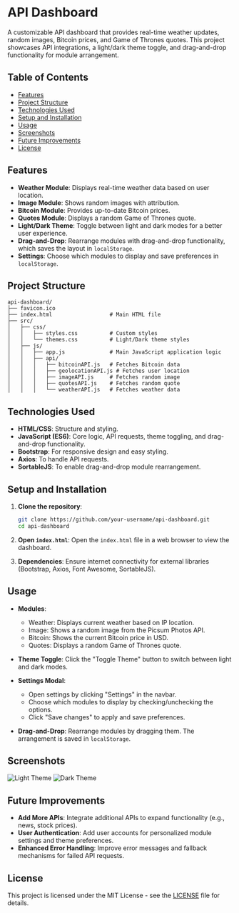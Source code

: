 # API Dashboard

A customizable API dashboard that provides real-time weather updates, random images, Bitcoin prices, and Game of Thrones quotes. This project showcases API integrations, a light/dark theme toggle, and drag-and-drop functionality for module arrangement.

## Table of Contents

- [Features](#features)
- [Project Structure](#project-structure)
- [Technologies Used](#technologies-used)
- [Setup and Installation](#setup-and-installation)
- [Usage](#usage)
- [Screenshots](#screenshots)
- [Future Improvements](#future-improvements)
- [License](#license)

## Features

- **Weather Module**: Displays real-time weather data based on user location.
- **Image Module**: Shows random images with attribution.
- **Bitcoin Module**: Provides up-to-date Bitcoin prices.
- **Quotes Module**: Displays a random Game of Thrones quote.
- **Light/Dark Theme**: Toggle between light and dark modes for a better user experience.
- **Drag-and-Drop**: Rearrange modules with drag-and-drop functionality, which saves the layout in `localStorage`.
- **Settings**: Choose which modules to display and save preferences in `localStorage`.

## Project Structure

```plaintext
api-dashboard/
├── favicon.ico
├── index.html                  # Main HTML file
├── src/
│   ├── css/
│   │   ├── styles.css          # Custom styles
│   │   └── themes.css          # Light/Dark theme styles
│   ├── js/
│   │   ├── app.js              # Main JavaScript application logic
│   │   ├── api/
│   │   │   ├── bitcoinAPI.js   # Fetches Bitcoin data
│   │   │   ├── geolocationAPI.js # Fetches user location
│   │   │   ├── imageAPI.js     # Fetches random image
│   │   │   ├── quotesAPI.js    # Fetches random quote
│   │   │   └── weatherAPI.js   # Fetches weather data
```

## Technologies Used

- **HTML/CSS**: Structure and styling.
- **JavaScript (ES6)**: Core logic, API requests, theme toggling, and drag-and-drop functionality.
- **Bootstrap**: For responsive design and easy styling.
- **Axios**: To handle API requests.
- **SortableJS**: To enable drag-and-drop module rearrangement.

## Setup and Installation

1. **Clone the repository**:
   ```bash
   git clone https://github.com/your-username/api-dashboard.git
   cd api-dashboard
   ```

2. **Open `index.html`**:
   Open the `index.html` file in a web browser to view the dashboard.

3. **Dependencies**:
   Ensure internet connectivity for external libraries (Bootstrap, Axios, Font Awesome, SortableJS).

## Usage

- **Modules**:
  - Weather: Displays current weather based on IP location.
  - Image: Shows a random image from the Picsum Photos API.
  - Bitcoin: Shows the current Bitcoin price in USD.
  - Quotes: Displays a random Game of Thrones quote.

- **Theme Toggle**: Click the "Toggle Theme" button to switch between light and dark modes.
- **Settings Modal**:
  - Open settings by clicking "Settings" in the navbar.
  - Choose which modules to display by checking/unchecking the options.
  - Click "Save changes" to apply and save preferences.
  
- **Drag-and-Drop**: Rearrange modules by dragging them. The arrangement is saved in `localStorage`.

## Screenshots

![Light Theme](path-to-screenshot-light.png)
![Dark Theme](path-to-screenshot-dark.png)

## Future Improvements

- **Add More APIs**: Integrate additional APIs to expand functionality (e.g., news, stock prices).
- **User Authentication**: Add user accounts for personalized module settings and theme preferences.
- **Enhanced Error Handling**: Improve error messages and fallback mechanisms for failed API requests.

## License

This project is licensed under the MIT License - see the [LICENSE](LICENSE) file for details.
